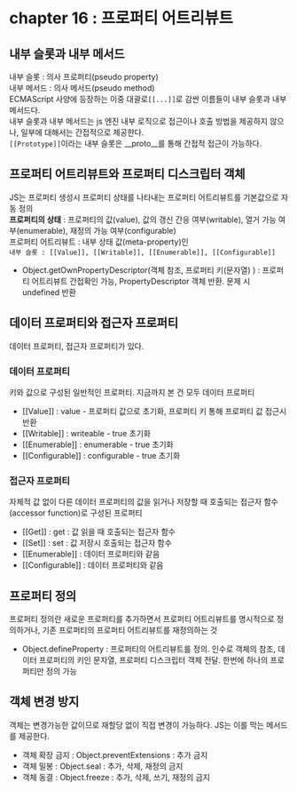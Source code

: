 # chapter 16 : 프로퍼티 어트리뷰트

## 내부 슬롯과 내부 메서드  
내부 슬롯 : 의사 프로퍼티(pseudo property)  
내부 메서드 : 의사 메서드(pseudo method)  
ECMAScript 사양에 등장하는 이중 대괄로```[[...]]```로 감싼 이름들이 내부 슬롯과 내부 메서드다.    
내부 슬롯과 내부 메서드는 js 엔진 내부 로직으로 접근이나 호출 방법을 제공하지 않으나, 일부에 대해서는 간접적으로 제공한다.  
```[[Prototype]]```이라는 내부 슬롯은 __proto__를 통해 간접적 접근이 가능하다.

## 프로퍼티 어트리뷰트와 프로퍼티 디스크립터 객체
JS는 프로퍼티 생성시 프로퍼티 상태를 나타내는 프로퍼티 어트리뷰트를 기본값으로 자동 정의  
**프로퍼티의 상태** : 프로퍼티의 값(value), 값의 갱신 간응 여부(writable), 열거 가능 여부(enumerable), 재정의 가능 여부(configurable)  
프로퍼티 어트리뷰트 : 내부 상태 값(meta-property)인  
```내부 슬롯 : [[Value]], [[Writable]], [[Enumerable]], [[Configurable]]```  
- Object.getOwnPropertyDescriptor(객체 참조, 프로퍼티 키(문자열) ) : 프로퍼티 어트리뷰트 간접확인 가능, PropertyDescriptor 객체 반환. 문제 시 undefined 반환

## 데이터 프로퍼티와 접근자 프로퍼티
데이터 프로퍼티, 접근자 프로퍼티가 있다.
### 데이터 프로퍼티
키와 값으로 구성된 일반적인 프로퍼티. 지금까지 본 건 모두 데이터 프로퍼티   
- [[Value]] : value - 프로퍼티 값으로 초기화, 프로퍼티 키 통해 프로퍼티 값 접근시 반환
- [[Writable]] : writeable - true 초기화
- [[Enumerable]] : enumerable - true 초기화
- [[Configurable]] : configurable - true 초기화
### 접근자 프로퍼티
자체적 값 없이 다른 데이터 프로퍼티의 값을 읽거나 저장할 때 호출되는 접근자 함수(accessor function)로 구성된 프로퍼티
- [[Get]] : get : 값 읽을 때 호출되는 접근자 함수
- [[Set]] : set : 값 저장시 호출되는 접근자 함수
- [[Enumerable]] : 데이터 프로퍼티와 같음
- [[Configurable]] : 데이터 프로퍼티와 같음

## 프로퍼티 정의
프로퍼티 정의란 새로운 프로퍼티를 추가하면서 프로퍼티 어트리뷰트를 명시적으로 정의하거나, 기존 프로퍼티의 프로퍼티 어트리뷰트를 재정의하는 것
- Object.defineProperty : 프로퍼티의 어트리뷰트를 정의. 인수로 객체의 참조, 데이터 프로퍼티의 키인 문자열, 프로퍼티 디스크립터 객체 전달. 한번에 하나의 프로퍼티만 정의 가능
## 객체 변경 방지
객체는 변경가능한 값이므로 재할당 없이 직접 변경이 가능하다. JS는 이를 막는 메서드를 제공한다.
- 객체 확장 금지 : Object.preventExtensions : 추가 금지
- 객체 밀봉 : Object.seal : 추가, 삭제, 재정의 금지
- 객체 동결 : Object.freeze : 추가, 삭제, 쓰기, 재정의 금지